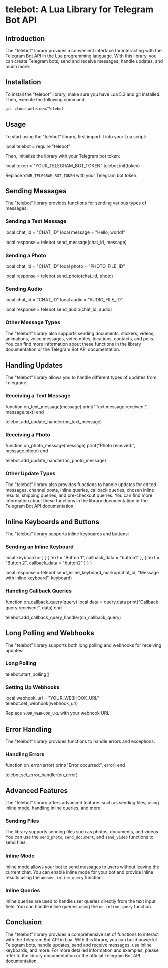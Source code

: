 

# telebot: A Lua Library for Telegram Bot API

## Introduction

The "telebot" library provides a convenient interface for interacting with the Telegram Bot API in the Lua programming language. With this library, you can create Telegram bots, send and receive messages, handle updates, and much more.

## Installation

To install the "telebot" library, make sure you have Lua 5.3 and git installed. Then, execute the following command:

```
git clone wefeinew/Telebot
```

## Usage

To start using the "telebot" library, first import it into your Lua script:


local telebot = require "telebot"


Then, initialize the library with your Telegram bot token:


local token = "YOUR_TELEGRAM_BOT_TOKEN"
telebot.init(token)


Replace `YOUR_TELEGRAM_BOT_TOKEN` with your Telegram bot token.

## Sending Messages

The "telebot" library provides functions for sending various types of messages:

### Sending a Text Message


local chat_id = "CHAT_ID"
local message = "Hello, world!"

local response = telebot.send_message(chat_id, message)


### Sending a Photo


local chat_id = "CHAT_ID"
local photo = "PHOTO_FILE_ID"

local response = telebot.send_photo(chat_id, photo)


### Sending Audio


local chat_id = "CHAT_ID"
local audio = "AUDIO_FILE_ID"

local response = telebot.send_audio(chat_id, audio)


### Other Message Types

The "telebot" library also supports sending documents, stickers, videos, animations, voice messages, video notes, locations, contacts, and polls. You can find more information about these functions in the library documentation or the Telegram Bot API documentation.

## Handling Updates

The "telebot" library allows you to handle different types of updates from Telegram:

### Receiving a Text Message


function on_text_message(message)
    print("Text message received:", message.text)
end

telebot.add_update_handler(on_text_message)


### Receiving a Photo


function on_photo_message(message)
    print("Photo received:", message.photo)
end

telebot.add_update_handler(on_photo_message)


### Other Update Types

The "telebot" library also provides functions to handle updates for edited messages, channel posts, inline queries, callback queries, chosen inline results, shipping queries, and pre-checkout queries. You can find more information about these functions in the library documentation or the Telegram Bot API documentation.

## Inline Keyboards and Buttons

The "telebot" library supports inline keyboards and buttons:

### Sending an Inline Keyboard


local keyboard = {
    {
        { text = "Button 1", callback_data = "button1" },
        { text = "Button 2", callback_data = "button2" }
    }
}

local response = telebot.send_inline_keyboard_markup(chat_id, "Message with inline keyboard", keyboard)

### Handling Callback Queries


function on_callback_query(query)
    local data = query.data
    print("Callback query received:", data)
end

telebot.add_callback_query_handler(on_callback_query)


## Long Polling and Webhooks

The "telebot" library supports both long polling and webhooks for receiving updates:

### Long Polling


telebot.start_polling()


### Setting Up Webhooks


local webhook_url = "YOUR_WEBHOOK_URL"
telebot.set_webhook(webhook_url)

Replace `YOUR_WEBHOOK_URL` with your webhook URL.

## Error Handling

The "telebot" library provides functions to handle errors and exceptions:

### Handling Errors


function on_error(error)
    print("Error occurred:", error)
end

telebot.set_error_handler(on_error)


## Advanced Features

The "telebot" library offers advanced features such as sending files, using inline mode, handling inline queries, and more:

### Sending Files

The library supports sending files such as photos, documents, and videos. You can use the `send_photo`, `send_document`, and `send_video` functions to send files.

### Inline Mode

Inline mode allows your bot to send messages to users without leaving the current chat. You can enable inline mode for your bot and provide inline results using the `answer_inline_query` function.

### Inline Queries

Inline queries are used to handle user queries directly from the text input field. You can handle inline queries using the `on_inline_query` function.

## Conclusion

The "telebot" library provides a comprehensive set of functions to interact with the Telegram Bot API in Lua. With this library, you can build powerful Telegram bots, handle updates, send and receive messages, use inline keyboards, and more. For more detailed information and examples, please refer to the library documentation or the official Telegram Bot API documentation.
